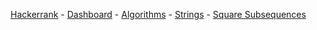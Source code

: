 <a href="https://www.hackerrank.com">Hackerrank</a> - 
<a href="https://www.hackerrank.com/dashboard">Dashboard</a> - 
<a href="https://www.hackerrank.com/domains/algorithms">Algorithms</a> - 
<a href="https://www.hackerrank.com/domains/core-cs/strings">Strings</a> - 
<a href="https://www.hackerrank.com/challenges/square-subsequences">Square Subsequences</a>